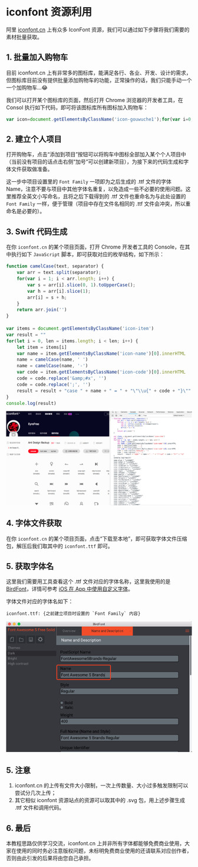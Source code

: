 # iconfont 资源利用

阿里 [iconfont.cn](https://www.iconfont.cn/) 上有众多 IconFont 资源，我们可以通过如下步骤将我们需要的素材批量获取。

## 1. 批量加入购物车

目前 iconfont.cn 上有非常多的图标库，能满足各行、各业、开发、设计的需求，但图标库目前没有提供批量添加购物车的功能，正常操作的话，我们只能手动一个一个加购物车...😂

我们可以打开某个图标库的页面，然后打开 Chrome 浏览器的开发者工具，在 Consol 执行如下代码，即可将该图标库所有图标加入购物车：

```javascript
var icon=document.getElementsByClassName('icon-gouwuche1');for(var i=0;i<icon.length;i++){icon[i].click();}
```

## 2. 建立个人项目

打开购物车，点击“添加到项目”按钮可以将购车中图标全部加入某个个人项目中（当前没有项目的话点击右侧“加号”可以创建新项目），为接下来的代码生成和字体文件获取做准备。

这一步中项目设置里的 `Font Family` 一项即为之后生成的 .ttf 文件的字体 Name，注意不要与项目中其他字体名重复，以免造成一些不必要的使用问题。这里推荐全英文小写命名，且将之后下载得到的 .ttf 文件也重命名为与此处设置的 `Font Family` 一样，便于管理（项目中存在文件名相同的 .ttf 文件会冲突，所以重命名是必要的）。

## 3. Swift 代码生成

在你 `iconfont.cn` 的某个项目页面，打开 Chrome 开发者工具的 Console，在其中执行如下 `JavaScript` 脚本，即可获取对应的枚举结构，如下所示：

```javascript
function camelCase(text, separator) {
    var arr = text.split(separator);
    for(var i = 1; i < arr.length; i++) {
        var s = arr[i].slice(0, 1).toUpperCase(); 
        var h = arr[i].slice(1);
        arr[i] = s + h;
    }
    return arr.join('')
}

var items = document.getElementsByClassName('icon-item')
var result = ""
for(let i = 0, len = items.length; i < len; i++) {
    let item = items[i]
    var name = item.getElementsByClassName('icon-name')[0].innerHTML
    name = camelCase(name, ' ')
    name = camelCase(name, '-')
    var code = item.getElementsByClassName('icon-code')[0].innerHTML
    code = code.replace('&amp;#x', '')
    code = code.replace(';', '')
    result = result + "case " + name + " = " + "\"\\u{" + code + "}\"" + "\n"
}
console.log(result)
```

![](https://github.com/EFPrefix/EFIconFont/blob/master/Assets/iconfont.png?raw=true)

## 4. 字体文件获取

在你 `iconfont.cn` 的某个项目页面，点击“下载至本地”，即可获取字体文件压缩包，解压后我们取其中的 `iconfont.ttf` 即可。

## 5. 获取字体名

这里我们需要用工具查看这个 .ttf 文件对应的字体名称，这里我使用的是 [BirdFont](https://birdfont.org)，详情可参考 [iOS 在 App 中使用自定义字体](https://juejin.im/post/5a3214f36fb9a0451238f744)。

字体文件对应的字体名如下：

```
iconfont.ttf: {之前建立项目时设置的 `Font Family` 内容}
```

![](https://github.com/EFPrefix/EFIconFont/blob/master/Assets/extend.png?raw=true)

## 5. 注意

1. iconfont.cn 的上传有文件大小限制，一次上传数量、大小过多触发限制可以尝试分几次上传；
2. 其它相似 iconfont 资源站点的资源可以取其中的 .svg 包，用上述步骤生成 .ttf 文件和调用代码。

## 6. 最后

本教程思路仅供学习交流，iconfont.cn 上并非所有字体都能够免费商业使用，大家在使用的同时务必注意版权问题，未标明免费商业使用的还请联系对应创作者，否则由此引发的后果将由您自己承担。
